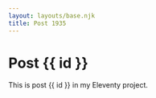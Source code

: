 ```yaml
---
layout: layouts/base.njk
title: Post 1935
---
```


# Post {{ id }}

This is post {{ id }} in my Eleventy project.
